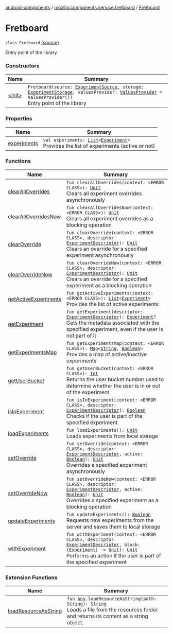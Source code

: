 [android-components](../../index.md) / [mozilla.components.service.fretboard](../index.md) / [Fretboard](./index.md)

# Fretboard

`class Fretboard` [(source)](https://github.com/mozilla-mobile/android-components/blob/master/components/service/fretboard/src/main/java/mozilla/components/service/fretboard/Fretboard.kt#L18)

Entry point of the library

### Constructors

| Name | Summary |
|---|---|
| [&lt;init&gt;](-init-.md) | `Fretboard(source: `[`ExperimentSource`](../-experiment-source/index.md)`, storage: `[`ExperimentStorage`](../-experiment-storage/index.md)`, valuesProvider: `[`ValuesProvider`](../-values-provider/index.md)` = ValuesProvider())`<br>Entry point of the library |

### Properties

| Name | Summary |
|---|---|
| [experiments](experiments.md) | `val experiments: `[`List`](https://kotlinlang.org/api/latest/jvm/stdlib/kotlin.collections/-list/index.html)`<`[`Experiment`](../-experiment/index.md)`>`<br>Provides the list of experiments (active or not) |

### Functions

| Name | Summary |
|---|---|
| [clearAllOverrides](clear-all-overrides.md) | `fun clearAllOverrides(context: <ERROR CLASS>): `[`Unit`](https://kotlinlang.org/api/latest/jvm/stdlib/kotlin/-unit/index.html)<br>Clears all experiment overrides asynchronously |
| [clearAllOverridesNow](clear-all-overrides-now.md) | `fun clearAllOverridesNow(context: <ERROR CLASS>): `[`Unit`](https://kotlinlang.org/api/latest/jvm/stdlib/kotlin/-unit/index.html)<br>Clears all experiment overrides as a blocking operation |
| [clearOverride](clear-override.md) | `fun clearOverride(context: <ERROR CLASS>, descriptor: `[`ExperimentDescriptor`](../-experiment-descriptor/index.md)`): `[`Unit`](https://kotlinlang.org/api/latest/jvm/stdlib/kotlin/-unit/index.html)<br>Clears an override for a specified experiment asynchronously |
| [clearOverrideNow](clear-override-now.md) | `fun clearOverrideNow(context: <ERROR CLASS>, descriptor: `[`ExperimentDescriptor`](../-experiment-descriptor/index.md)`): `[`Unit`](https://kotlinlang.org/api/latest/jvm/stdlib/kotlin/-unit/index.html)<br>Clears an override for a specified experiment as a blocking operation |
| [getActiveExperiments](get-active-experiments.md) | `fun getActiveExperiments(context: <ERROR CLASS>): `[`List`](https://kotlinlang.org/api/latest/jvm/stdlib/kotlin.collections/-list/index.html)`<`[`Experiment`](../-experiment/index.md)`>`<br>Provides the list of active experiments |
| [getExperiment](get-experiment.md) | `fun getExperiment(descriptor: `[`ExperimentDescriptor`](../-experiment-descriptor/index.md)`): `[`Experiment`](../-experiment/index.md)`?`<br>Gets the metadata associated with the specified experiment, even if the user is not part of it |
| [getExperimentsMap](get-experiments-map.md) | `fun getExperimentsMap(context: <ERROR CLASS>): `[`Map`](https://kotlinlang.org/api/latest/jvm/stdlib/kotlin.collections/-map/index.html)`<`[`String`](https://kotlinlang.org/api/latest/jvm/stdlib/kotlin/-string/index.html)`, `[`Boolean`](https://kotlinlang.org/api/latest/jvm/stdlib/kotlin/-boolean/index.html)`>`<br>Provides a map of active/inactive experiments |
| [getUserBucket](get-user-bucket.md) | `fun getUserBucket(context: <ERROR CLASS>): `[`Int`](https://kotlinlang.org/api/latest/jvm/stdlib/kotlin/-int/index.html)<br>Returns the user bucket number used to determine whether the user is in or out of the experiment |
| [isInExperiment](is-in-experiment.md) | `fun isInExperiment(context: <ERROR CLASS>, descriptor: `[`ExperimentDescriptor`](../-experiment-descriptor/index.md)`): `[`Boolean`](https://kotlinlang.org/api/latest/jvm/stdlib/kotlin/-boolean/index.html)<br>Checks if the user is part of the specified experiment |
| [loadExperiments](load-experiments.md) | `fun loadExperiments(): `[`Unit`](https://kotlinlang.org/api/latest/jvm/stdlib/kotlin/-unit/index.html)<br>Loads experiments from local storage |
| [setOverride](set-override.md) | `fun setOverride(context: <ERROR CLASS>, descriptor: `[`ExperimentDescriptor`](../-experiment-descriptor/index.md)`, active: `[`Boolean`](https://kotlinlang.org/api/latest/jvm/stdlib/kotlin/-boolean/index.html)`): `[`Unit`](https://kotlinlang.org/api/latest/jvm/stdlib/kotlin/-unit/index.html)<br>Overrides a specified experiment asynchronously |
| [setOverrideNow](set-override-now.md) | `fun setOverrideNow(context: <ERROR CLASS>, descriptor: `[`ExperimentDescriptor`](../-experiment-descriptor/index.md)`, active: `[`Boolean`](https://kotlinlang.org/api/latest/jvm/stdlib/kotlin/-boolean/index.html)`): `[`Unit`](https://kotlinlang.org/api/latest/jvm/stdlib/kotlin/-unit/index.html)<br>Overrides a specified experiment as a blocking operation |
| [updateExperiments](update-experiments.md) | `fun updateExperiments(): `[`Boolean`](https://kotlinlang.org/api/latest/jvm/stdlib/kotlin/-boolean/index.html)<br>Requests new experiments from the server and saves them to local storage |
| [withExperiment](with-experiment.md) | `fun withExperiment(context: <ERROR CLASS>, descriptor: `[`ExperimentDescriptor`](../-experiment-descriptor/index.md)`, block: (`[`Experiment`](../-experiment/index.md)`) -> `[`Unit`](https://kotlinlang.org/api/latest/jvm/stdlib/kotlin/-unit/index.html)`): `[`Unit`](https://kotlinlang.org/api/latest/jvm/stdlib/kotlin/-unit/index.html)<br>Performs an action if the user is part of the specified experiment |

### Extension Functions

| Name | Summary |
|---|---|
| [loadResourceAsString](../../mozilla.components.support.test.file/kotlin.-any/load-resource-as-string.md) | `fun `[`Any`](https://kotlinlang.org/api/latest/jvm/stdlib/kotlin/-any/index.html)`.loadResourceAsString(path: `[`String`](https://kotlinlang.org/api/latest/jvm/stdlib/kotlin/-string/index.html)`): `[`String`](https://kotlinlang.org/api/latest/jvm/stdlib/kotlin/-string/index.html)<br>Loads a file from the resources folder and returns its content as a string object. |
